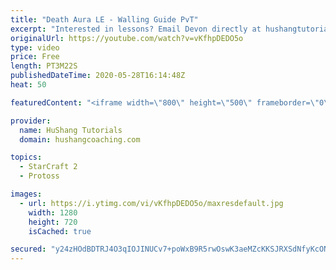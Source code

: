```yaml
---
title: "Death Aura LE - Walling Guide PvT"
excerpt: "Interested in lessons? Email Devon directly at hushangtutorials@outlook.com ------------------------------------------------------------------------------------------------------- Want to support HuShang Tutorials directly? Patreon is a website where you can contribute a monthly donation that will help"
originalUrl: https://youtube.com/watch?v=vKfhpDEDO5o
type: video
price: Free
length: PT3M22S
publishedDateTime: 2020-05-28T16:14:48Z
heat: 50

featuredContent: "<iframe width=\"800\" height=\"500\" frameborder=\"0\" src=\"https://www.youtube.com/embed/vKfhpDEDO5o\" allow=\"accelerometer; autoplay; encrypted-media; gyroscope; picture-in-picture\" allowfullscreen></iframe>"

provider:
  name: HuShang Tutorials
  domain: hushangcoaching.com

topics:
  - StarCraft 2
  - Protoss

images:
  - url: https://i.ytimg.com/vi/vKfhpDEDO5o/maxresdefault.jpg
    width: 1280
    height: 720
    isCached: true

secured: "y24zHOdBDTRJ4O3qIOJINUCv7+poWxB9R5rwOswK3aeMZcKKSJRXSdNfyKcON/cJJcnKu1KdA30OZrt27W5mlavmUU4wHpeca008vmxkMK6X8G+N6aKourDHYh6z2QMcH8+p87LyxQNgvyUVtbIdFeK050KnIRnM+8Qc2ki6FUVOL0+FJR/kI8Fv0rzD3Dfww8TClsokbxOMeNe3jQsY+OGC6KiNKWfZpAKHEEZC4O81hJpW//mzNt75fuaAX4qCMr2fMCDEKukaOaOPXyTrr71/dnQKrmewbCxr4Q6XecRedRLPJ9yvIT0d5rspnLRcbe1mvG4fyyeSnzqubJwQ+9xy38u+WIApSYAOAYdCGsLJA0FPATPyw33yLaZIqB3zcHKIZ2zfsyxNmJPNXuYupINY1TJa3tfNAu3tSSpCSkI=;FDfYV+1kGjTI0QBGiIGZlg=="
---
```


